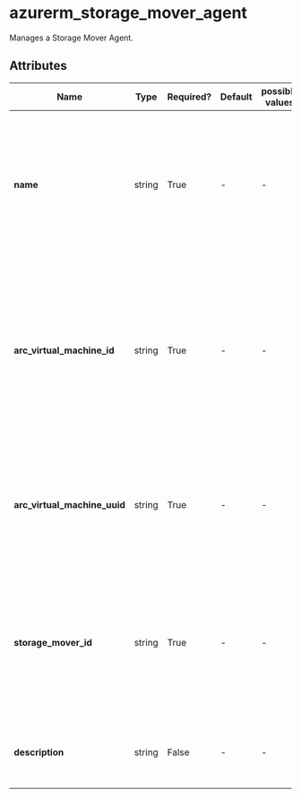 # azurerm_storage_mover_agent

Manages a Storage Mover Agent.

## Attributes

| Name | Type | Required? | Default  | possible values | Description |
| ---- | ---- | --------- | -------- | ----------- | ----------- |
| **name** | string | True | -  |  -  | Specifies the name which should be used for this Storage Mover Agent. Changing this forces a new resource to be created. | 
| **arc_virtual_machine_id** | string | True | -  |  -  | Specifies the fully qualified ID of the Hybrid Compute resource for the Storage Mover Agent. Changing this forces a new resource to be created. | 
| **arc_virtual_machine_uuid** | string | True | -  |  -  | Specifies the Hybrid Compute resource's unique SMBIOS ID. Changing this forces a new resource to be created. | 
| **storage_mover_id** | string | True | -  |  -  | Specifies the ID of the Storage Mover that this Agent should be connected to. Changing this forces a new resource to be created. | 
| **description** | string | False | -  |  -  | Specifies a description for this Storage Mover Agent. | 

